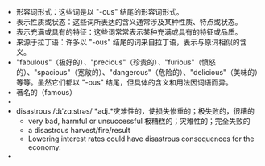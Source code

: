 - 形容词形式：这些词是以 "-ous" 结尾的形容词形式。
- 表示性质或状态：这些词所表达的含义通常涉及某种性质、特点或状态。
- 表示充满或具有的特征：这些词常常表示某种充满或具有的特征或品质。
- 来源于拉丁语：许多以 "-ous" 结尾的词来自拉丁语，表示与原词相似的含义。
- "fabulous"（极好的）、"precious"（珍贵的）、"furious"（愤怒的）、"spacious"（宽敞的）、"dangerous"（危险的）、"delicious"（美味的）等等。虽然它们都以 "-ous" 结尾，但具体的含义和用法因词语而异。
- 著名的（famous）
-
- disastrous /dɪˈzɑːstrəs/ *adj.*灾难性的，使损失惨重的；极失败的，很糟的
	- very bad, harmful or unsuccessful 极糟糕的；灾难性的；完全失败的
	- a disastrous harvest/fire/result
	- Lowering interest rates could have disastrous consequences for the economy.
-